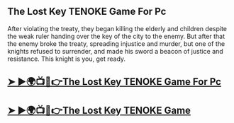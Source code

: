 ## The Lost Key TENOKE Game For Pc

After violating the treaty, they began killing the elderly and children despite the weak ruler handing over the key of the city to the enemy. But after that the enemy broke the treaty, spreading injustice and murder, but one of the knights refused to surrender, and made his sword a beacon of justice and resistance. This knight is you, get ready.

## [➤ ►🌍📺📱👉The Lost Key TENOKE Game For Pc](https://tinyurl.com/46rkm5zn)

## [➤ ►🌍📺📱👉The Lost Key TENOKE Game](https://tinyurl.com/46rkm5zn)

